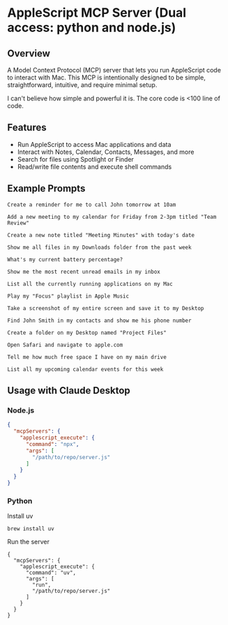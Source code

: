 # AppleScript MCP Server (Dual access: python and node.js)

## Overview

A Model Context Protocol (MCP) server that lets you run AppleScript code to interact with Mac. This MCP is intentionally designed to be simple, straightforward, intuitive, and require minimal setup.

I can't believe how simple and powerful it is. The core code is <100 line of code.

## Features

* Run AppleScript to access Mac applications and data
* Interact with Notes, Calendar, Contacts, Messages, and more
* Search for files using Spotlight or Finder
* Read/write file contents and execute shell commands

## Example Prompts

```
Create a reminder for me to call John tomorrow at 10am
```

```
Add a new meeting to my calendar for Friday from 2-3pm titled "Team Review"
```

```
Create a new note titled "Meeting Minutes" with today's date
```

```
Show me all files in my Downloads folder from the past week
```

```
What's my current battery percentage?
```

```
Show me the most recent unread emails in my inbox
```

```
List all the currently running applications on my Mac
```

```
Play my "Focus" playlist in Apple Music
```

```
Take a screenshot of my entire screen and save it to my Desktop
```

```
Find John Smith in my contacts and show me his phone number
```

```
Create a folder on my Desktop named "Project Files"
```

```
Open Safari and navigate to apple.com
```

```
Tell me how much free space I have on my main drive
```

```
List all my upcoming calendar events for this week
```

## Usage with Claude Desktop

### Node.js
```json
{
  "mcpServers": {
    "applescript_execute": {
      "command": "npx",
      "args": [
        "/path/to/repo/server.js"
      ]
    }
  }
}
```

### Python
Install uv
```
brew install uv
```
Run the server
```
{
  "mcpServers": {
    "applescript_execute": {
      "command": "uv",
      "args": [
        "run",
        "/path/to/repo/server.js"
      ]
    }
  }
}
```